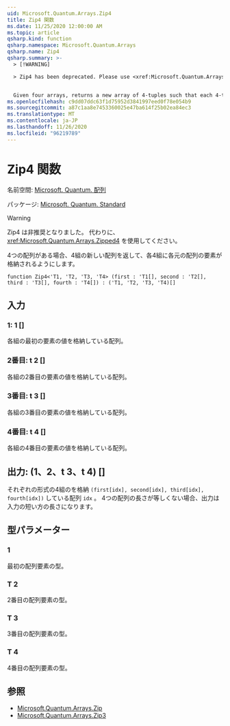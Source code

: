 ```yaml
---
uid: Microsoft.Quantum.Arrays.Zip4
title: Zip4 関数
ms.date: 11/25/2020 12:00:00 AM
ms.topic: article
qsharp.kind: function
qsharp.namespace: Microsoft.Quantum.Arrays
qsharp.name: Zip4
qsharp.summary: >-
  > [!WARNING]

  > Zip4 has been deprecated. Please use <xref:Microsoft.Quantum.Arrays.Zipped4> instead.


  Given four arrays, returns a new array of 4-tuples such that each 4-tuple contains an element from each original array.
ms.openlocfilehash: c9dd07ddc63f1d75952d3841997eed0f78e054b9
ms.sourcegitcommit: a87c1aa8e7453360025e47ba614f25b02ea84ec3
ms.translationtype: MT
ms.contentlocale: ja-JP
ms.lasthandoff: 11/26/2020
ms.locfileid: "96219789"
---
```

# <a name="zip4-function"></a>Zip4 関数

名前空間: [Microsoft. Quantum. 配列](xref:Microsoft.Quantum.Arrays)

パッケージ: [Microsoft. Quantum. Standard](https://nuget.org/packages/Microsoft.Quantum.Standard)


> [!WARNING]
> Zip4 は非推奨となりました。 代わりに、<xref:Microsoft.Quantum.Arrays.Zipped4> を使用してください。

4つの配列がある場合、4組の新しい配列を返して、各4組に各元の配列の要素が格納されるようにします。

```qsharp
function Zip4<'T1, 'T2, 'T3, 'T4> (first : 'T1[], second : 'T2[], third : 'T3[], fourth : 'T4[]) : ('T1, 'T2, 'T3, 'T4)[]
```


## <a name="input"></a>入力

### <a name="first--t1"></a>1: 1 []

各組の最初の要素の値を格納している配列。


### <a name="second--t2"></a>2番目: t 2 []

各組の2番目の要素の値を格納している配列。


### <a name="third--t3"></a>3番目: t 3 []

各組の3番目の要素の値を格納している配列。


### <a name="fourth--t4"></a>4番目: t 4 []

各組の4番目の要素の値を格納している配列。



## <a name="output--t1t2t3t4"></a>出力: (1、2、t 3、t 4) []

それぞれの形式の4組のを格納 `(first[idx], second[idx], third[idx], fourth[idx])` している配列 `idx` 。 4つの配列の長さが等しくない場合、出力は入力の短い方の長さになります。

## <a name="type-parameters"></a>型パラメーター

### <a name="t1"></a>1

最初の配列要素の型。
### <a name="t2"></a>T 2

2番目の配列要素の型。
### <a name="t3"></a>T 3

3番目の配列要素の型。
### <a name="t4"></a>T 4

4番目の配列要素の型。

## <a name="see-also"></a>参照

- [Microsoft.Quantum.Arrays.Zip](xref:Microsoft.Quantum.Arrays.Zip)
- [Microsoft.Quantum.Arrays.Zip3](xref:Microsoft.Quantum.Arrays.Zip3)
